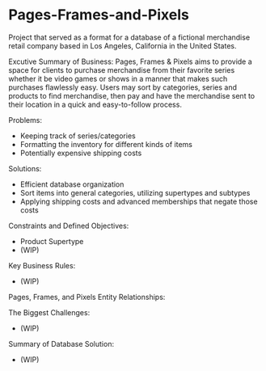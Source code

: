 # Pages-Frames-and-Pixels

Project that served as a format for a database of a fictional merchandise retail company based in Los Angeles, California in the United States.

Excutive Summary of Business: 
Pages, Frames & Pixels aims to provide a space for clients to purchase merchandise from their favorite series whether it be video games or shows in a manner that makes such purchases flawlessly easy. Users may sort by categories, series and products to find merchandise, then pay and have the merchandise sent to their location in a quick and easy-to-follow process.


Problems:
- Keeping track of series/categories
- Formatting the inventory for different kinds of items
- Potentially expensive shipping costs


Solutions:
- Efficient database organization
- Sort items into general categories, utilizing supertypes and subtypes
- Applying shipping costs and advanced memberships that negate those costs


Constraints and Defined Objectives:
- Product Supertype
- (WIP)

Key Business Rules:
- (WIP)

Pages, Frames, and Pixels Entity Relationships: 

The Biggest Challenges:
- (WIP)

Summary of Database Solution:
- (WIP)
